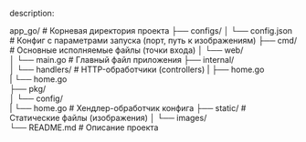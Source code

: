 description:

app_go/               # Корневая директория проекта
├── configs/
│   └── config.json   # Конфиг с параметрами запуска (порт, путь к изображениям)
├── cmd/              # Основные исполняемые файлы (точки входа)
│   └── web/          
│       └── main.go   # Главный файл приложения
├── internal/         
│   └── handlers/     # HTTP-обработчики (controllers)
|       ├── home.go   
|       └── home.go  
├── pkg/              
│   └── config/       
|       └── home.go   # Хендлер-обработчик конфига
├── static/           # Статические файлы (изображения)
│   └── images/       
└── README.md         # Описание проекта

